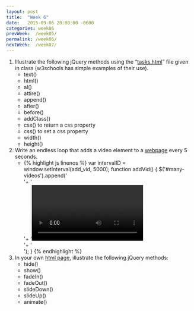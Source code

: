 ```yaml
---
layout: post
title:  "Week 6"
date:   2015-09-06 20:00:00 -0600
categories: week06
prevWeek:  /week05/
permalink: /week06/
nextWeek:  /week07/
---
```

1. Illustrate the following jQuery methods using the “[tasks.html][tasks.html]” file given in class (w3schools has simple examples of their use).
    - text()
    - html()
    - al()
    - attire()
    - append()
    - after()
    - before()
    - addClass()
    - css() to return a css property
    - css() to set a css property
    - width()
    - height()
2. Write an endless loop that adds a video element to a [webpage][06-02] every 5 seconds.
    - {% highlight js linenos %}
    var intervalID = window.setInterval(add_vid, 5000);
function addVid() {
    $('#many-videos').append('<div class="col-sm-4">'+
        '<div class="well never-gonna-give-you-up">'+
            '<video c class="img-responsive" src="http://jacobcward.com/Rick Astley - Never Gonna Give You Up.mp4" controls/>'+
        '</div>'+
    '</div>');
}
{% endhighlight %}
3. In your own [html page][06-03], illustrate the following jQuery methods:
    - hide()
    - show()
    - fadeIn()
    - fadeOut()
    - slideDown()
    - slideUp()
    - animate()

[tasks.html]: ../week06/01/tasks.html "tasks.html"
[06-02]: ../week06/02/ "Week 06-02"
[06-03]: ../week06/03/ "Week 06-03"
